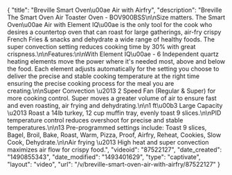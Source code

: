 {
    "title": "Breville Smart Oven\u00ae Air with Airfry",
    "description": "Breville The Smart Oven Air Toaster Oven - BOV900BSS\n\nSize matters. The Smart Oven\u00ae Air with Element IQ\u00ae is the only tool for the cook who desires a countertop oven that can roast for large gatherings, air-fry crispy French Fries & snacks and dehydrate a wide range of healthy foods. The super convection setting reduces cooking time by 30% with great crispness.\n\nFeatures:\n\nWith Element IQ\u00ae - 6 Independent quartz heating elements move the power where it's needed most, above and below the food. Each element adjusts automatically for the setting you choose to deliver the precise and stable cooking temperature at the right time ensuring the precise cooking process for the meal you are creating.\n\nSuper Convection \u2013 2 Speed Fan (Regular & Super) for more cooking control. Super moves a greater volume of air to ensure fast and even roasting, air frying and dehydrating.\n\n1 ft\u00b3 Large Capacity \u2013 Roast a 14lb turkey, 12 cup muffin tray, evenly toast 9 slices.\n\nPID temperature control reduces overshoot for precise and stable temperatures.\n\n13 Pre-programmed settings include: Toast 9 slices, Bagel, Broil, Bake, Roast, Warm, Pizza, Proof, Airfry, Reheat, Cookies, Slow Cook, Dehydrate.\n\nAir frying \u2013 High heat and super convection maximizes air flow for crispy food.",
    "videoid": "87522127",
    "date_created": "1490855343",
    "date_modified": "1493401629",
    "type": "captivate",
    "layout": "video",
    "url": "\/v\/breville-smart-oven-air-with-airfry\/87522127"
}